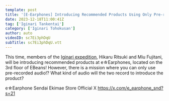 ```yaml
---
template: post
title: '[E-Earphones] Introducing Recommended Products Using Only Pre-recorded Audio! [Iginari Tankentai]'
date: 2023-12-18T11:00:41Z
tag: ['Iginari Tankentai']
category: ['Iginari Tohokusan']
author: auto 
videoID: sc7Ei3phDqU
subTitle: sc7Ei3phDqU.vtt
---
```

This time, members of the [Iginari expedition](/tag/iginari-tankentai/), Hikaru Ritsuki and Miu Fujitani, will be introducing recommended products at e☆Earphones, located on the 3rd floor of EBeans!
However, there is a mission where you can only use pre-recorded audio!?
What kind of audio will the two record to introduce the product?


e☆Earphone Sendai Ekimae Store Official X
https://x.com/e_earphone_snd?s=21